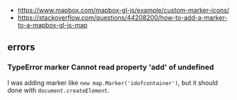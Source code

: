 - https://www.mapbox.com/mapbox-gl-js/example/custom-marker-icons/
- https://stackoverflow.com/questions/44208200/how-to-add-a-marker-to-a-mapbox-gl-js-map

## errors

### TypeError marker Cannot read property 'add' of undefined

I was adding marker like `new map.Marker('idofcontainer')`, but it should done with `document.createElement`.
